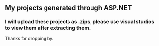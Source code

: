 ## My projects generated through ASP.NET
### I will upload these projects as .zips, please use visual studios to view them after extracting them.
Thanks for dropping by.
